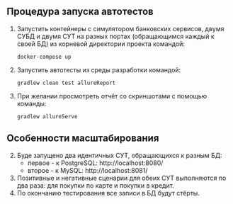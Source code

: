 ## Процедура запуска автотестов

1. Запустить контейнеры с симулятором банковских сервисов, двумя СУБД и двумя СУТ на разных портах (обращающимся каждый к своей БД) из корневой директории проекта командой: 
      ``` 
     docker-compose up
      ``` 
2. Запустить автотесты из среды разработки командой:
      ``` 
      gradlew clean test allureReport
      ``` 
3. При желании просмотреть отчёт со скриншотами с помощью команды:
      ``` 
      gradlew allureServe
      ```

## Особенности масштабирования
2. Буде запущено два идентичных СУТ, обращающихся к разным БД: 
    - первое - к PostgreSQL: http://localhost:8080/
    - второе - к MySQL: http://localhost:8081/
3. Позитивные и негативные сценарии для обеих СУТ выполняются по два раза: для покупки по карте и покупки в кредит.
4. По окончанию тестирования все записи в БД будут стёрты.

 